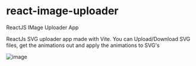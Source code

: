 # react-image-uploader
ReactJS IMage Uploader App

ReactJs SVG uploader app made with Vite.
You can Upload/Download SVG files, get the animations out and apply the animations to SVG's

![image](https://github.com/IndriesAndrei/react-image-uploader/assets/24415865/77f43184-7607-44a9-a38e-8d155ca7ecec)

